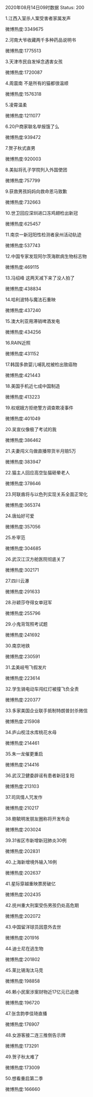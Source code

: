 2020年08月14日09时数据
Status: 200

1.江西入室杀人案受害者家属发声

微博热度:3349675

2.河南大爷收藏两千多种药品说明书

微博热度:1775513

3.天津市民自发悼念遇害女孩

微博热度:1720087

4.周震南 不是所有的猫都很温顺

微博热度:1576318

5.凌霄温柔

微博热度:1211077

6.20户商家联名举报饿了么

微博热度:939472

7.贺子秋式直男

微博热度:920003

8.美拟将孔子学院列入外国使团

微博热度:757799

9.获救男孩妈妈向救命恩马致歉

微博热度:732663

10.世卫回应深圳进口冻鸡翅检出新冠

微博热度:625457

11.南京一新冠阳性检测者泉州活动轨迹

微博热度:537743

12.中国专家发现阿尔茨海默病生物标志物

微博热度:469115

13.冯绍峰 这两天减下来了没人拍了

微博热度:438834

14.哈利波特与魔法石重映

微博热度:437240

15.澳大利亚用滞销啤酒发电

微博热度:434256

16.RAIN近照

微博热度:431152

17.韩国多款婴儿哺乳枕被检出致癌物

微博热度:421443

18.美国手机近七成中国制造

微博热度:413223

19.权珉娥方拒绝警方调查欺凌事件

微博热度:401049

20.吴宣仪像极了考试的我

微博热度:386462

21.夫妻闯义乌做直播带货半月赔5万

微博热度:383947

22.猫主人回应高空坠猫砸晕老人

微博热度:378646

23.阿联酋将与以色列实现关系全面正常化

微博热度:365374

24.唐灿好可爱

微博热度:357056

25.朴宰范

微博热度:304685

26.武汉江汉方舱医院彻底关了

微博热度:302171

27.四川云瀑

微博热度:291633

28.孙颖莎夺得女单冠军

微博热度:255796

29.小鬼背驾照考试题

微博热度:241692

30.南京地铁

微博热度:230591

31.孟美岐甩飞假发片

微博热度:223614

32.学生骑电动车闯红灯被撞飞负全责

微博热度:220377

33.多家美国企业联手抵制特朗普封杀微信

微博热度:215908

34.庐山枧洼水库桃花水母

微博热度:214461

35.朱一龙催更重启

微博热度:214416

36.武汉卫健委辟谣有患者新冠复阳

微博热度:213103

37.司凤情人咒发作

微博热度:210217

38.鲍毓明发朋友圈称将开发布会

微博热度:203024

39.31省区市新增新冠肺炎30例

微博热度:202831

40.上海新增境外输入16例

微博热度:202637

41.星际穿越重映票房破亿

微博热度:202435

42.抚州重大刑案受伤男孩仍处高危期

微博热度:202072

43.中国留洋球员因意外去世

微博热度:201916

44.迪士尼在逃生物

微博热度:201802

45.莱比锡淘汰马竞

微博热度:198858

46.赖小民案涉案财物近17亿元已追缴

微博热度:196720

47.张含韵李佳琦直播

微博热度:176907

48.女游客接二连三推倒告示牌

微博热度:173291

49.贺子秋太难了

微博热度:173009

50.想看重启第二季

微博热度:166660


